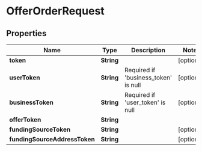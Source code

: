 
# OfferOrderRequest

## Properties
Name | Type | Description | Notes
------------ | ------------- | ------------- | -------------
**token** | **String** |  |  [optional]
**userToken** | **String** | Required if &#39;business_token&#39; is null |  [optional]
**businessToken** | **String** | Required if &#39;user_token&#39; is null |  [optional]
**offerToken** | **String** |  | 
**fundingSourceToken** | **String** |  |  [optional]
**fundingSourceAddressToken** | **String** |  |  [optional]



